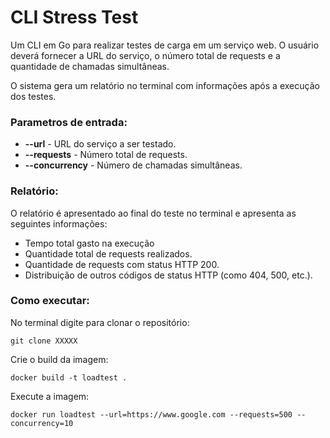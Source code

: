 # CLI Stress Test

Um CLI em Go para realizar testes de carga em um serviço web. O usuário deverá fornecer a URL do serviço, o número total de requests e a quantidade de chamadas simultâneas.

O sistema gera um relatório no terminal com informações após a execução dos testes.

### Parametros de entrada:

- **--url** - URL do serviço a ser testado.
- **--requests** - Número total de requests.
- **--concurrency** - Número de chamadas simultâneas.

### Relatório: 
O relatório é apresentado ao final do teste no terminal e apresenta as seguintes informações:
- Tempo total gasto na execução
- Quantidade total de requests realizados.
- Quantidade de requests com status HTTP 200.
- Distribuição de outros códigos de status HTTP (como 404, 500, etc.).


### Como executar: 

No terminal digite para clonar o repositório: 

```
git clone XXXXX
```

Crie o build da imagem:

```
docker build -t loadtest .
```

Execute a imagem: 

```
docker run loadtest --url=https://www.google.com --requests=500 --concurrency=10
```
